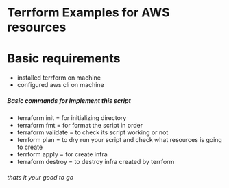 # Terrform Examples for AWS resources
# Basic requirements #########

- installed terrform on machine
- configured aws cli on machine

##### Basic commands for Implement this script #########

- terraform init = for initializing directory
- terraform fmt = for format the script in order
- terraform validate = to check its script working or not 
- terrform plan = to dry run your script and check what resources is going to create
- terrform apply = for create infra  
- terraform destroy = to destroy infra created by terrform 

###### thats it your good to go #########
